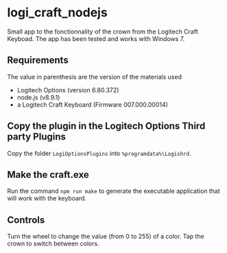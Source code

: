 # logi_craft_nodejs
Small app to the fonctionnality of the crown from the Logitech Craft Keyboad. The app has been tested and works with Windows 7.

## Requirements
The value in parenthesis are the version of the materials used
- Logitech Options (version 6.80.372)
- node.js (v8.9.1)
- a Logitech Craft Keyboard (Firmware 007.000.00014)


## Copy the plugin in the Logitech Options Third party Plugins
Copy the folder `LogiOptionsPlugins` into `%programdata%\Logishrd`.

## Make the craft.exe
Run the command `npm run make` to generate the executable application that will work with the keyboard.

## Controls
Turn the wheel to change the value (from 0 to 255) of a color. Tap the crown to switch between colors.